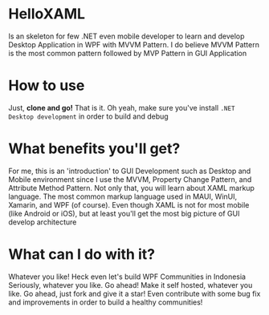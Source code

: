 # HelloXAML
Is an skeleton for few .NET even mobile developer to learn and develop Desktop Application in WPF with MVVM Pattern. I do believe MVVM Pattern is the most common pattern followed by MVP Pattern in GUI Application

# How to use
Just, <b>clone and go!</b> That is it. Oh yeah, make sure you've install `.NET Desktop development` in order to build and debug

# What benefits you'll get?
For me, this is an 'introduction' to GUI Development such as Desktop and Mobile environment since I use the MVVM, Property Change Pattern, and Attribute Method Pattern. 
Not only that, you will learn about XAML markup language. The most common markup language used in MAUI, WinUI, Xamarin, and WPF (of course).
Even though XAML is not for most mobile (like Android or iOS), but at least you'll get the most big picture of GUI develop architecture

# What can I do with it?
Whatever you like! Heck even let's build WPF Communities in Indonesia
Seriously, whatever you like. Go ahead! Make it self hosted, whatever you like. Go ahead, just fork and give it a star! Even contribute with some bug fix and improvements in order to build a healthy communities!

